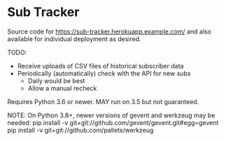 Sub Tracker
===========

Source code for https://sub-tracker.herokuapp.example.com/ and also available for
individual deployment as desired.

TODO:

* Receive uploads of CSV files of historical subscriber data
* Periodically (automatically) check with the API for new subs
  - Daily would be best
  - Allow a manual recheck


Requires Python 3.6 or newer. MAY run on 3.5 but not guaranteed.

NOTE: On Python 3.8+, newer versions of gevent and werkzeug may be needed:
pip install -v git+git://github.com/gevent/gevent.git#egg=gevent
pip install -v git+git://github.com/pallets/werkzeug
